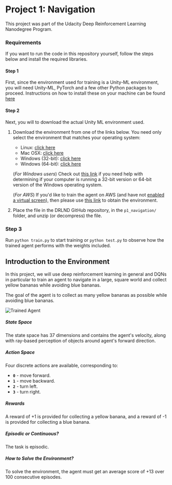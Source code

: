 [//]: # (Image References)

[image1]: https://user-images.githubusercontent.com/10624937/42135619-d90f2f28-7d12-11e8-8823-82b970a54d7e.gif "Trained Agent"

# Project 1: Navigation

This project was part of the Udacity Deep Reinforcement Learning Nanodegree Program.

### Requirements

If you want to run the code in this repository yourself, follow the steps below and install the 
required libraries. 

#### Step 1

First, since the environment used for training is a Unity-ML environment, 
you will need Unity-ML, PyTorch and a few other Python packages to proceed. 
Instructions on how to install these
on your machine can be found [here](https://github.com/udacity/deep-reinforcement-learning#dependencies)

#### Step 2
Next, you will to download the actual Unity ML environment used.

1. Download the environment from one of the links below.  You need only select the environment that matches your operating system:
    - Linux: [click here](https://s3-us-west-1.amazonaws.com/udacity-drlnd/P1/Banana/Banana_Linux.zip)
    - Mac OSX: [click here](https://s3-us-west-1.amazonaws.com/udacity-drlnd/P1/Banana/Banana.app.zip)
    - Windows (32-bit): [click here](https://s3-us-west-1.amazonaws.com/udacity-drlnd/P1/Banana/Banana_Windows_x86.zip)
    - Windows (64-bit): [click here](https://s3-us-west-1.amazonaws.com/udacity-drlnd/P1/Banana/Banana_Windows_x86_64.zip)
    
    (_For Windows users_) Check out [this link](https://support.microsoft.com/en-us/help/827218/how-to-determine-whether-a-computer-is-running-a-32-bit-version-or-64) if you need help with determining if your computer is running a 32-bit version or 64-bit version of the Windows operating system.

    (_For AWS_) If you'd like to train the agent on AWS (and have not [enabled a virtual screen](https://github.com/Unity-Technologies/ml-agents/blob/master/docs/Training-on-Amazon-Web-Service.md)), then please use [this link](https://s3-us-west-1.amazonaws.com/udacity-drlnd/P1/Banana/Banana_Linux_NoVis.zip) to obtain the environment.

2. Place the file in the DRLND GitHub repository, in the
   `p1_navigation/` folder, and unzip (or decompress) the file.


### Step 3
Run `python train.py` to start training or `python test.py` to observe how the trained agent performs with 
the weights included.


## Introduction to the Environment

In this project, we will use deep reinforcement learning in general and DQNs in particular to 
train an agent to navigate in a large, square world and collect yellow
bananas while avoiding blue bananas.

The goal of the agent is to collect as many yellow bananas 
as possible while avoiding blue bananas.  

![Trained Agent][image1]

##### State Space

The state space has 37 dimensions and contains the agent's velocity, along with
ray-based perception of objects around agent's forward direction. 

##### Action Space

Four discrete actions are available, corresponding to:
- **`0`** - move forward.
- **`1`** - move backward.
- **`2`** - turn left.
- **`3`** - turn right.

##### Rewards

A reward of +1 is provided for collecting a yellow banana, 
and a reward of -1 is provided for collecting a blue banana.



##### Episodic or Continuous?
The task is episodic.


##### How to Solve the Environment?

To solve the environment, the agent must get
an average score of +13 over 100 consecutive episodes.



